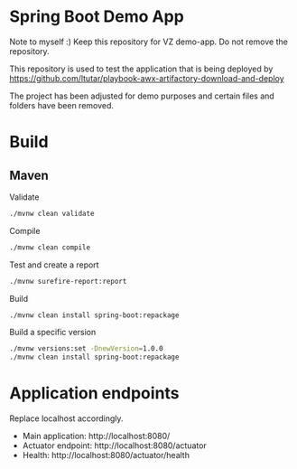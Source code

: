 # Spring Boot Demo App

Note to myself :) Keep this repository for VZ demo-app. Do not remove the repository. 

This repository is used to test the application that is being deployed by https://github.com/ltutar/playbook-awx-artifactory-download-and-deploy




The project has been adjusted for demo purposes and certain files and folders have been removed.

# Build
## Maven
Validate

```bash
./mvnw clean validate
```

Compile

```bash
./mvnw clean compile
```

Test and create a report

```bash
./mvnw surefire-report:report
```

Build

```bash
./mvnw clean install spring-boot:repackage
```

Build a specific version

```bash
./mvnw versions:set -DnewVersion=1.0.0
./mvnw clean install spring-boot:repackage
```

# Application endpoints
Replace localhost accordingly.

- Main application: http://localhost:8080/
- Actuator endpoint: http://localhost:8080/actuator
- Health: http://localhost:8080/actuator/health
